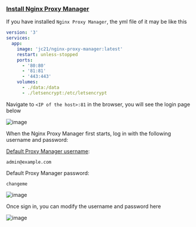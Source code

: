 ### [Install Nginx Proxy Manager](https://www.youtube.com/watch?v=Z2zl2TlDzd8)

If you have installed `Nginx Proxy Manager`, the yml file of it may be like this
```yml
version: '3'
services:
  app:
    image: 'jc21/nginx-proxy-manager:latest'
    restart: unless-stopped
    ports:
      - '80:80'
      - '81:81'
      - '443:443'
    volumes:
      - ./data:/data
      - ./letsencrypt:/etc/letsencrypt
```

Navigate to `<IP of the host>:81` in the browser, you will see the login page below

![image](https://user-images.githubusercontent.com/96930989/227771882-61e526f2-8145-40b3-8940-3fcf367c93e4.png)

When the Nginx Proxy Manager first starts, log in with the following username and password:

[Default Proxy Manager username](https://nginxproxymanager.com/setup/#default-administrator-user): 
```
admin@example.com
```

Default Proxy Manager password: 
```
changeme
```
![image](https://user-images.githubusercontent.com/96930989/227784662-49396ef1-0092-4a6c-9cd3-177022e58eb9.png)


Once sign in, you can modify the username and password here

![image](https://user-images.githubusercontent.com/96930989/227771973-4e327ca0-8c46-47a4-ac0b-2e1dee7bbeeb.png)
